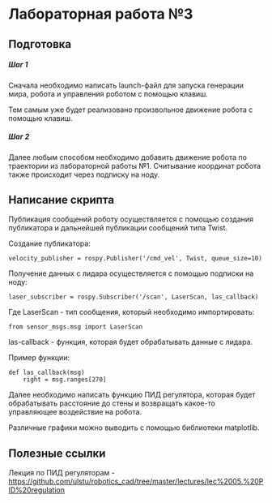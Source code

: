# Лабораторная работа №3

## Подготовка

##### Шаг 1

Сначала необходимо написать launch-файл для запуска генерации мира, робота и управления роботом с помощью клавиш. 

Тем самым уже будет реализовано произвольное движение робота с помощью клавиш.

##### Шаг 2 

Далее любым способом необходимо добавить движение робота по траектории из лабораторной работы №1. Считывание координат робота также происходит через подписку на ноду.

## Написание скрипта

Публикация сообщений роботу осуществляется с помощью создания публикатора и дальнейшей публикации сообщений типа Twist.

Создание публикатора:

```
velocity_publisher = rospy.Publisher('/cmd_vel', Twist, queue_size=10)
```

Получение данных с лидара осуществляется с помощью подписки на ноду:

```
laser_subscriber = rospy.Subscriber('/scan', LaserScan, las_callback)
```

Где LaserScan - тип сообщения, который необходимо импортировать:

```
from sensor_msgs.msg import LaserScan
```

las-callback - функция, которая будет обрабатывать данные с лидара.

Пример функции:

```
def las_callback(msg)
    right = msg.ranges[270]

```

Далее необходимо написать функцию ПИД регулятора, которая будет обрабатывать расстояние до стены и возвращать какое-то управляющее воздействие на робота.

Различные графики можно выводить с помощью библиотеки matplotlib.

## Полезные ссылки

Лекция по ПИД регуляторам - https://github.com/ulstu/robotics_cad/tree/master/lectures/lec%2005.%20PID%20regulation
